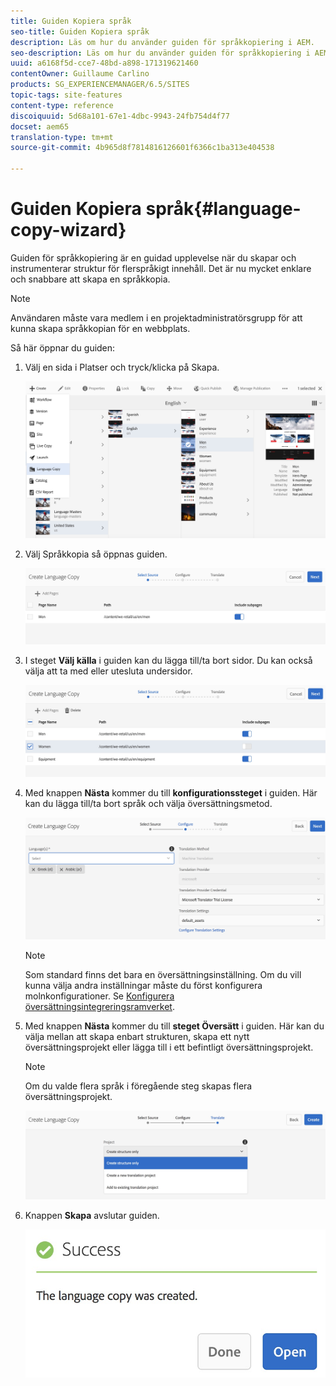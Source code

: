 ```yaml
---
title: Guiden Kopiera språk
seo-title: Guiden Kopiera språk
description: Läs om hur du använder guiden för språkkopiering i AEM.
seo-description: Läs om hur du använder guiden för språkkopiering i AEM.
uuid: a6168f5d-cce7-48bd-a898-171319621460
contentOwner: Guillaume Carlino
products: SG_EXPERIENCEMANAGER/6.5/SITES
topic-tags: site-features
content-type: reference
discoiquuid: 5d68a101-67e1-4dbc-9943-24fb754d4f77
docset: aem65
translation-type: tm+mt
source-git-commit: 4b965d8f7814816126601f6366c1ba313e404538

---
```



# Guiden Kopiera språk{#language-copy-wizard}

Guiden för språkkopiering är en guidad upplevelse när du skapar och instrumenterar struktur för flerspråkigt innehåll. Det är nu mycket enklare och snabbare att skapa en språkkopia.

>[!NOTE]
>
>Användaren måste vara medlem i en projektadministratörsgrupp för att kunna skapa språkkopian för en webbplats.

Så här öppnar du guiden:

1. Välj en sida i Platser och tryck/klicka på Skapa.

   ![chlimage_1-9](assets/chlimage_1-9.jpeg)

1. Välj Språkkopia så öppnas guiden.

   ![chlimage_1-10](assets/chlimage_1-10.jpeg)

1. I steget **Välj källa** i guiden kan du lägga till/ta bort sidor. Du kan också välja att ta med eller utesluta undersidor.

   ![chlimage_1-11](assets/chlimage_1-11.jpeg)

1. Med knappen **Nästa** kommer du till **konfigurationssteget** i guiden. Här kan du lägga till/ta bort språk och välja översättningsmetod.

   ![chlimage_1-12](assets/chlimage_1-12.jpeg)

   >[!NOTE]
   >
   >Som standard finns det bara en översättningsinställning. Om du vill kunna välja andra inställningar måste du först konfigurera molnkonfigurationer. Se [Konfigurera översättningsintegreringsramverket](/help/sites-administering/tc-tic.md).

1. Med knappen **Nästa** kommer du till **steget Översätt** i guiden. Här kan du välja mellan att skapa enbart strukturen, skapa ett nytt översättningsprojekt eller lägga till i ett befintligt översättningsprojekt.

   >[!NOTE]
   >
   >Om du valde flera språk i föregående steg skapas flera översättningsprojekt.

   ![chlimage_1-13](assets/chlimage_1-13.jpeg)

1. Knappen **Skapa** avslutar guiden.

   ![chlimage_1-14](assets/chlimage_1-14.jpeg)


